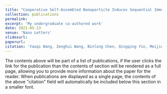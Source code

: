 ```yaml
---
title: "Cooperative Self-Assembled Nanoparticle Induces Sequential Immunogenic Cell Death and Toll-Like Receptor Activation for Synergistic Chemo-immunotherapy"
collection: publications
permalink: 
excerpt: 'My undergraduate co-authored work'
date: 2021-05-13
venue: 'Nano Letters'
slidesurl: 
paperurl: 
citation: 'Yaoqi Wang, Zenghui Wang, Binlong Chen, Qingqing Yin, Meijie Pan, Heming Xia, *Bo Zhang*, Yue Yan, Zhujun Jiang, Qiang Zhang, and Yiguang Wang* (2009). &quot;Paper Title Number 1.&quot; <i>Journal 1</i>. 1(1).'
---
```


The contents above will be part of a list of publications, if the user clicks the link for the publication than the contents of section will be rendered as a full page, allowing you to provide more information about the paper for the reader. When publications are displayed as a single page, the contents of the above "citation" field will automatically be included below this section in a smaller font.
